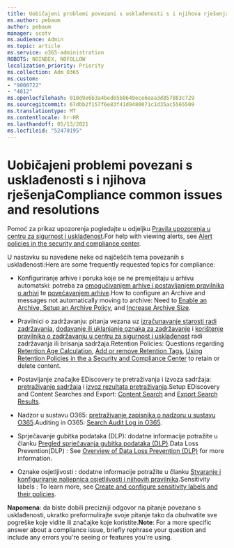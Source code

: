 ```yaml
---
title: Uobičajeni problemi povezani s usklađenosti s i njihova rješenja
ms.author: pebaum
author: pebaum
manager: scotv
ms.audience: Admin
ms.topic: article
ms.service: o365-administration
ROBOTS: NOINDEX, NOFOLLOW
localization_priority: Priority
ms.collection: Adm_O365
ms.custom:
- "9000722"
- "4812"
ms.openlocfilehash: 010d9e6b3a4bedb5b8649ece6eaa3d857883c729
ms.sourcegitcommit: 67dbb2f157f6e83f41d9480071c1d35ac5565509
ms.translationtype: MT
ms.contentlocale: hr-HR
ms.lasthandoff: 05/13/2021
ms.locfileid: "52470195"
---
```

# <a name="compliance-common-issues-and-resolutions"></a><span data-ttu-id="feb6e-102">Uobičajeni problemi povezani s usklađenosti s i njihova rješenja</span><span class="sxs-lookup"><span data-stu-id="feb6e-102">Compliance common issues and resolutions</span></span>

<span data-ttu-id="feb6e-103">Pomoć za prikaz upozorenja pogledajte u odjeljku [Pravila upozorenja u centru za sigurnost i usklađenost](/microsoft-365/compliance/alert-policies.md).</span><span class="sxs-lookup"><span data-stu-id="feb6e-103">For help with viewing alerts, see [Alert policies in the security and compliance center](/microsoft-365/compliance/alert-policies.md).</span></span>

<span data-ttu-id="feb6e-104">U nastavku su navedene neke od najčešćih tema povezanih s usklađenosti:</span><span class="sxs-lookup"><span data-stu-id="feb6e-104">Here are some frequently requested topics for compliance:</span></span>

- <span data-ttu-id="feb6e-105">Konfiguriranje arhive i poruka koje se ne premještaju u arhivu automatski: potreba za [omogućivanjem arhive i postavljanjem pravilnika o arhivi](/microsoft-365/compliance/enable-archive-mailboxes.md) te [povećavanjem arhive](/microsoft-365/compliance/enable-unlimited-archiving.md).</span><span class="sxs-lookup"><span data-stu-id="feb6e-105">How to configure an Archive and messages not automatically moving to archive: Need to [Enable an Archive, Setup an Archive Policy](/microsoft-365/compliance/enable-archive-mailboxes.md), and [Increase Archive Size](/microsoft-365/compliance/enable-unlimited-archiving.md).</span></span>

- <span data-ttu-id="feb6e-106">Pravilnici o zadržavanju: pitanja vezana uz [izračunavanje starosti radi zadržavanja](/exchange/security-and-compliance/messaging-records-management/retention-age.md), [dodavanje ili uklanjanje oznaka za zadržavanje](/exchange/security-and-compliance/messaging-records-management/add-or-remove-retention-tags.md) i [korištenje pravilnika o zadržavanju u centru za sigurnost i usklađenost](/microsoft-365/compliance/retention-policies.md) radi zadržavanja ili brisanja sadržaja.</span><span class="sxs-lookup"><span data-stu-id="feb6e-106">Retention Policies: Questions regarding [Retention Age Calculation](/exchange/security-and-compliance/messaging-records-management/retention-age.md), [Add or remove Retention Tags](/exchange/security-and-compliance/messaging-records-management/add-or-remove-retention-tags.md), [Using Retention Policies in the a Security and Compliance Center](/microsoft-365/compliance/retention-policies.md) to retain or delete content.</span></span>

- <span data-ttu-id="feb6e-107">Postavljanje značajke EDiscovery te pretraživanja i izvoza sadržaja: [pretraživanje sadržaja](/microsoft-365/compliance/search-for-content.md) i [izvoz rezultata pretraživanja](/microsoft-365/compliance/export-search-results.md).</span><span class="sxs-lookup"><span data-stu-id="feb6e-107">Setup EDiscovery and Content Searches and Export: [Content Search](/microsoft-365/compliance/search-for-content.md) and [Export Search Results](/microsoft-365/compliance/export-search-results.md).</span></span>

- <span data-ttu-id="feb6e-108">Nadzor u sustavu O365: [pretraživanje zapisnika o nadzoru u sustavu O365](/microsoft-365/compliance/search-the-audit-log-in-security-and-compliance.md).</span><span class="sxs-lookup"><span data-stu-id="feb6e-108">Auditing in O365: [Search Audit Log in O365](/microsoft-365/compliance/search-the-audit-log-in-security-and-compliance.md).</span></span>

- <span data-ttu-id="feb6e-109">Sprječavanje gubitka podataka (DLP): dodatne informacije potražite u članku [Pregled sprječavanja gubitka podataka (DLP)](/microsoft-365/compliance/data-loss-prevention-policies.md).</span><span class="sxs-lookup"><span data-stu-id="feb6e-109">Data Loss Prevention(DLP) : See [Overview of Data Loss Prevention (DLP)](/microsoft-365/compliance/data-loss-prevention-policies.md) for more information.</span></span>
 
- <span data-ttu-id="feb6e-110">Oznake osjetljivosti : dodatne informacije potražite u članku [Stvaranje i konfiguriranje naljepnica osjetljivosti i njihovih pravilnika](/microsoft-365/compliance/create-sensitivity-labels.md).</span><span class="sxs-lookup"><span data-stu-id="feb6e-110">Sensitivity labels : To learn more, see [Create and configure sensitivity labels and their policies](/microsoft-365/compliance/create-sensitivity-labels.md).</span></span>

<span data-ttu-id="feb6e-111">**Napomena**: da biste dobili precizniji odgovor na pitanje povezano s usklađenosti, ukratko preformulirajte svoje pitanje tako da obuhvatite sve pogreške koje vidite ili značajke koje koristite.</span><span class="sxs-lookup"><span data-stu-id="feb6e-111">**Note**: For a more specific answer about a compliance issue, briefly rephrase your question and include any errors you're seeing or features you're using.</span></span>
